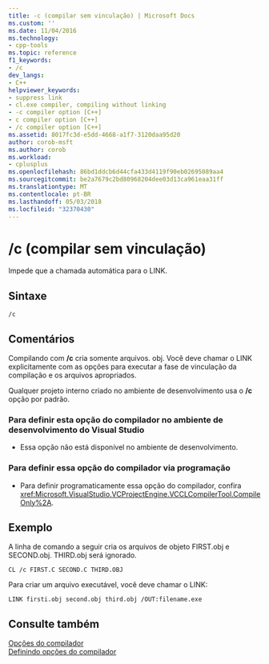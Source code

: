 ```yaml
---
title: -c (compilar sem vinculação) | Microsoft Docs
ms.custom: ''
ms.date: 11/04/2016
ms.technology:
- cpp-tools
ms.topic: reference
f1_keywords:
- /c
dev_langs:
- C++
helpviewer_keywords:
- suppress link
- cl.exe compiler, compiling without linking
- -c compiler option [C++]
- c compiler option [C++]
- /c compiler option [C++]
ms.assetid: 8017fc3d-e5dd-4668-a1f7-3120daa95d20
author: corob-msft
ms.author: corob
ms.workload:
- cplusplus
ms.openlocfilehash: 86bd1ddcb6d44cfa433d4119f90eb02695089aa4
ms.sourcegitcommit: be2a7679c2bd80968204dee03d13ca961eaa31ff
ms.translationtype: MT
ms.contentlocale: pt-BR
ms.lasthandoff: 05/03/2018
ms.locfileid: "32370430"
---
```

# <a name="c-compile-without-linking"></a>/c (compilar sem vinculação)
Impede que a chamada automática para o LINK.  
  
## <a name="syntax"></a>Sintaxe  
  
```  
/c  
```  
  
## <a name="remarks"></a>Comentários  
 Compilando com **/c** cria somente arquivos. obj. Você deve chamar o LINK explicitamente com as opções para executar a fase de vinculação da compilação e os arquivos apropriados.  
  
 Qualquer projeto interno criado no ambiente de desenvolvimento usa o **/c** opção por padrão.  
  
### <a name="to-set-this-compiler-option-in-the-visual-studio-development-environment"></a>Para definir esta opção do compilador no ambiente de desenvolvimento do Visual Studio  
  
-   Essa opção não está disponível no ambiente de desenvolvimento.  
  
### <a name="to-set-this-compiler-option-programmatically"></a>Para definir essa opção do compilador via programação  
  
-   Para definir programaticamente essa opção do compilador, confira <xref:Microsoft.VisualStudio.VCProjectEngine.VCCLCompilerTool.CompileOnly%2A>.  
  
## <a name="example"></a>Exemplo  
 A linha de comando a seguir cria os arquivos de objeto FIRST.obj e SECOND.obj. THIRD.obj será ignorado.  
  
```  
CL /c FIRST.C SECOND.C THIRD.OBJ  
```  
  
 Para criar um arquivo executável, você deve chamar o LINK:  
  
```  
LINK firsti.obj second.obj third.obj /OUT:filename.exe  
```  
  
## <a name="see-also"></a>Consulte também  
 [Opções do compilador](../../build/reference/compiler-options.md)   
 [Definindo opções do compilador](../../build/reference/setting-compiler-options.md)